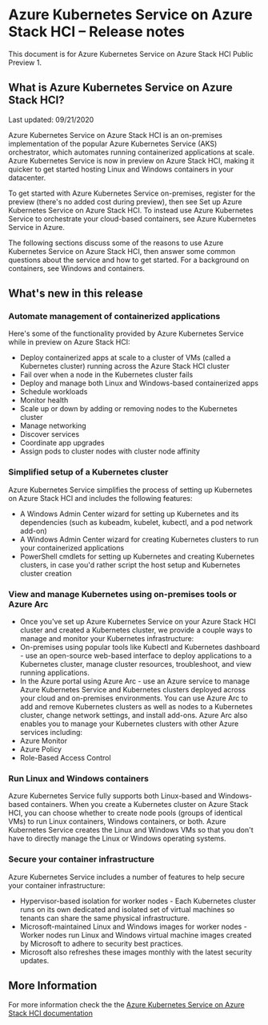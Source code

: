 # Azure Kubernetes Service on Azure Stack HCI – Release notes
This document is for Azure Kubernetes Service on Azure Stack HCI Public Preview 1.

## What is Azure Kubernetes Service on Azure Stack HCI?
Last updated: 09/21/2020

Azure Kubernetes Service on Azure Stack HCI is an on-premises implementation of the popular Azure Kubernetes Service (AKS) orchestrator, which automates running containerized applications at scale. Azure Kubernetes Service is now in preview on Azure Stack HCI, making it quicker to get started hosting Linux and Windows containers in your datacenter.

To get started with Azure Kubernetes Service on-premises, register for the preview (there's no added cost during preview), then see Set up Azure Kubernetes Service on Azure Stack HCI. To instead use Azure Kubernetes Service to orchestrate your cloud-based containers, see Azure Kubernetes Service in Azure.

The following sections discuss some of the reasons to use Azure Kubernetes Service on Azure Stack HCI, then answer some common questions about the service and how to get started. For a background on containers, see Windows and containers.

## What's new in this release 

### Automate management of containerized applications
Here's some of the functionality provided by Azure Kubernetes Service while in preview on Azure Stack HCI:

* Deploy containerized apps at scale to a cluster of VMs (called a Kubernetes cluster) running across the Azure Stack HCI cluster
* Fail over when a node in the Kubernetes cluster fails
* Deploy and manage both Linux and Windows-based containerized apps
* Schedule workloads
* Monitor health
* Scale up or down by adding or removing nodes to the Kubernetes cluster
* Manage networking
* Discover services
* Coordinate app upgrades
* Assign pods to cluster nodes with cluster node affinity

### Simplified setup of a Kubernetes cluster
Azure Kubernetes Service simplifies the process of setting up Kubernetes on Azure Stack HCI and includes the following features:

* A Windows Admin Center wizard for setting up Kubernetes and its dependencies (such as kubeadm, kubelet, kubectl, and a pod network add-on)
* A Windows Admin Center wizard for creating Kubernetes clusters to run your containerized applications
* PowerShell cmdlets for setting up Kubernetes and creating Kubernetes clusters, in case you'd rather script the host setup and Kubernetes cluster creation

### View and manage Kubernetes using on-premises tools or Azure Arc
* Once you've set up Azure Kubernetes Service on your Azure Stack HCI cluster and created a Kubernetes cluster, we provide a couple ways to manage and monitor your Kubernetes infrastructure:
* On-premises using popular tools like Kubectl and Kubernetes dashboard - use an open-source web-based interface to deploy applications to a Kubernetes cluster, manage cluster resources, troubleshoot, and view running applications.
* In the Azure portal using Azure Arc - use an Azure service to manage Azure Kubernetes Service and Kubernetes clusters deployed across your cloud and on-premises environments. You can use Azure Arc to add and remove Kubernetes clusters as well as nodes to a Kubernetes cluster, change network settings, and install add-ons.
Azure Arc also enables you to manage your Kubernetes clusters with other Azure services including:
* Azure Monitor
* Azure Policy
* Role-Based Access Control

### Run Linux and Windows containers
Azure Kubernetes Service fully supports both Linux-based and Windows-based containers. When you create a Kubernetes cluster on Azure Stack HCI, you can choose whether to create node pools (groups of identical VMs) to run Linux containers, Windows containers, or both.
Azure Kubernetes Service creates the Linux and Windows VMs so that you don't have to directly manage the Linux or Windows operating systems.

### Secure your container infrastructure
Azure Kubernetes Service includes a number of features to help secure your container infrastructure:

* Hypervisor-based isolation for worker nodes - Each Kubernetes cluster runs on its own dedicated and isolated set of virtual machines so tenants can share the same physical infrastructure.
* Microsoft-maintained Linux and Windows images for worker nodes - Worker nodes run Linux and Windows virtual machine images created by Microsoft to adhere to security best practices. 
* Microsoft also refreshes these images monthly with the latest security updates.

## More Information
For more information check the the [Azure Kubernetes Service on Azure Stack HCI documentation](https://aka.ms/AKSonHCI-Docs)

